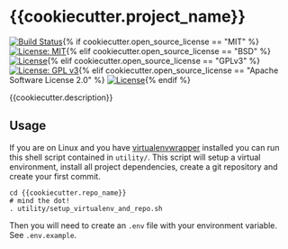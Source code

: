 # {{cookiecutter.project_name}}
[![Build Status](https://travis-ci.org/{{cookiecutter.github_username}}/{{cookiecutter.repo_name}}.svg?branch=master)](https://travis-ci.org/{{cookiecutter.github_username}}/{{cookiecutter.repo_name}}){% if cookiecutter.open_source_license == "MIT" %} [![License: MIT](https://img.shields.io/badge/License-MIT-yellow.svg)](https://opensource.org/licenses/MIT){% elif cookiecutter.open_source_license == "BSD" %} [![License](https://img.shields.io/badge/License-BSD%203--Clause-blue.svg)](https://opensource.org/licenses/BSD-3-Clause){% elif cookiecutter.open_source_license == "GPLv3" %} [![License: GPL v3](https://img.shields.io/badge/License-GPL%20v3-blue.svg)](http://www.gnu.org/licenses/gpl-3.0){% elif cookiecutter.open_source_license == "Apache Software License 2.0" %} [![License](https://img.shields.io/badge/License-Apache%202.0-blue.svg)](https://opensource.org/licenses/Apache-2.0){% endif %}


{{cookiecutter.description}}


## Usage

If you are on Linux and you have [virtualenvwrapper](https://virtualenvwrapper.readthedocs.io/en/latest/) installed you can run this shell script contained in `utility/`. This script will setup a virtual environment, install all project dependencies, create a git repository and create your first commit.

```shell
cd {{cookiecutter.repo_name}}
# mind the dot!
. utility/setup_virtualenv_and_repo.sh
```

Then you will need to create an `.env` file with your environment variable. See `.env.example`.
